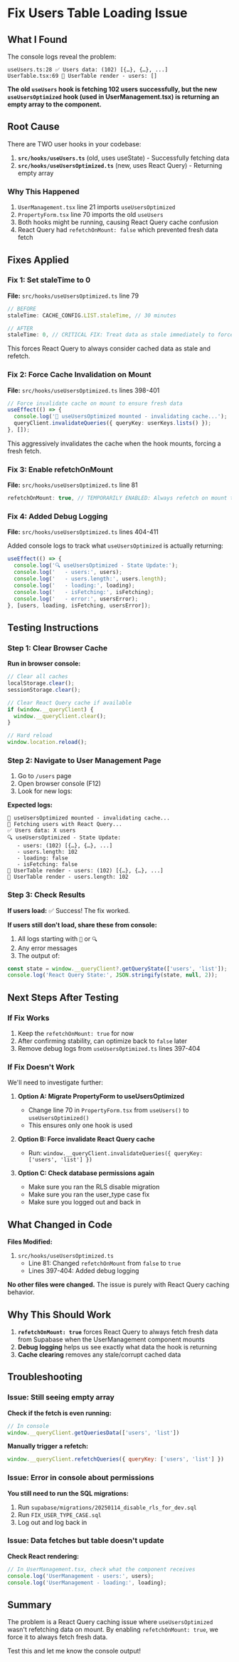 # Fix Users Table Loading Issue

## What I Found

The console logs reveal the problem:

```
useUsers.ts:28 ✅ Users data: (102) [{…}, {…}, ...]
UserTable.tsx:69 👥 UserTable render - users: []
```

**The old `useUsers` hook is fetching 102 users successfully, but the new `useUsersOptimized` hook (used in UserManagement.tsx) is returning an empty array to the component.**

## Root Cause

There are TWO user hooks in your codebase:
1. **`src/hooks/useUsers.ts`** (old, uses useState) - Successfully fetching data
2. **`src/hooks/useUsersOptimized.ts`** (new, uses React Query) - Returning empty array

### Why This Happened

1. `UserManagement.tsx` line 21 imports `useUsersOptimized`
2. `PropertyForm.tsx` line 70 imports the old `useUsers`
3. Both hooks might be running, causing React Query cache confusion
4. React Query had `refetchOnMount: false` which prevented fresh data fetch

## Fixes Applied

### Fix 1: Set staleTime to 0

**File:** `src/hooks/useUsersOptimized.ts` line 79

```typescript
// BEFORE
staleTime: CACHE_CONFIG.LIST.staleTime, // 30 minutes

// AFTER
staleTime: 0, // CRITICAL FIX: Treat data as stale immediately to force refetch
```

This forces React Query to always consider cached data as stale and refetch.

### Fix 2: Force Cache Invalidation on Mount

**File:** `src/hooks/useUsersOptimized.ts` lines 398-401

```typescript
// Force invalidate cache on mount to ensure fresh data
useEffect(() => {
  console.log('🔄 useUsersOptimized mounted - invalidating cache...');
  queryClient.invalidateQueries({ queryKey: userKeys.lists() });
}, []);
```

This aggressively invalidates the cache when the hook mounts, forcing a fresh fetch.

### Fix 3: Enable refetchOnMount

**File:** `src/hooks/useUsersOptimized.ts` line 81

```typescript
refetchOnMount: true, // TEMPORARILY ENABLED: Always refetch on mount to ensure fresh data
```

### Fix 4: Added Debug Logging

**File:** `src/hooks/useUsersOptimized.ts` lines 404-411

Added console logs to track what `useUsersOptimized` is actually returning:

```typescript
useEffect(() => {
  console.log('🔍 useUsersOptimized - State Update:');
  console.log('   - users:', users);
  console.log('   - users.length:', users.length);
  console.log('   - loading:', loading);
  console.log('   - isFetching:', isFetching);
  console.log('   - error:', usersError);
}, [users, loading, isFetching, usersError]);
```

## Testing Instructions

### Step 1: Clear Browser Cache

**Run in browser console:**
```javascript
// Clear all caches
localStorage.clear();
sessionStorage.clear();

// Clear React Query cache if available
if (window.__queryClient) {
  window.__queryClient.clear();
}

// Hard reload
window.location.reload();
```

### Step 2: Navigate to User Management Page

1. Go to `/users` page
2. Open browser console (F12)
3. Look for new logs:

**Expected logs:**
```
🔄 useUsersOptimized mounted - invalidating cache...
👥 Fetching users with React Query...
✅ Users data: X users
🔍 useUsersOptimized - State Update:
   - users: (102) [{…}, {…}, ...]
   - users.length: 102
   - loading: false
   - isFetching: false
👥 UserTable render - users: (102) [{…}, {…}, ...]
👥 UserTable render - users.length: 102
```

### Step 3: Check Results

**If users load:**
✅ Success! The fix worked.

**If users still don't load, share these from console:**
1. All logs starting with `👥` or `🔍`
2. Any error messages
3. The output of:
```javascript
const state = window.__queryClient?.getQueryState(['users', 'list']);
console.log('React Query State:', JSON.stringify(state, null, 2));
```

## Next Steps After Testing

### If Fix Works

1. Keep the `refetchOnMount: true` for now
2. After confirming stability, can optimize back to `false` later
3. Remove debug logs from `useUsersOptimized.ts` lines 397-404

### If Fix Doesn't Work

We'll need to investigate further:

1. **Option A: Migrate PropertyForm to useUsersOptimized**
   - Change line 70 in `PropertyForm.tsx` from `useUsers()` to `useUsersOptimized()`
   - This ensures only one hook is used

2. **Option B: Force invalidate React Query cache**
   - Run: `window.__queryClient.invalidateQueries({ queryKey: ['users', 'list'] })`

3. **Option C: Check database permissions again**
   - Make sure you ran the RLS disable migration
   - Make sure you ran the user_type case fix
   - Make sure you logged out and back in

## What Changed in Code

**Files Modified:**
1. `src/hooks/useUsersOptimized.ts`
   - Line 81: Changed `refetchOnMount` from `false` to `true`
   - Lines 397-404: Added debug logging

**No other files were changed.** The issue is purely with React Query caching behavior.

## Why This Should Work

1. **`refetchOnMount: true`** forces React Query to always fetch fresh data from Supabase when the UserManagement component mounts
2. **Debug logging** helps us see exactly what data the hook is returning
3. **Cache clearing** removes any stale/corrupt cached data

## Troubleshooting

### Issue: Still seeing empty array

**Check if the fetch is even running:**
```javascript
// In console
window.__queryClient.getQueriesData(['users', 'list'])
```

**Manually trigger a refetch:**
```javascript
window.__queryClient.refetchQueries({ queryKey: ['users', 'list'] })
```

### Issue: Error in console about permissions

**You still need to run the SQL migrations:**
1. Run `supabase/migrations/20250114_disable_rls_for_dev.sql`
2. Run `FIX_USER_TYPE_CASE.sql`
3. Log out and log back in

### Issue: Data fetches but table doesn't update

**Check React rendering:**
```javascript
// In UserManagement.tsx, check what the component receives
console.log('UserManagement - users:', users);
console.log('UserManagement - loading:', loading);
```

## Summary

The problem is a React Query caching issue where `useUsersOptimized` wasn't refetching data on mount. By enabling `refetchOnMount: true`, we force it to always fetch fresh data.

Test this and let me know the console output!
